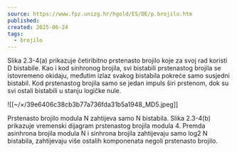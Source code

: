 ```yaml
---
source: https://www.fpz.unizg.hr/hgold/ES/DE/p.brojilo.htm
published:
created: 2025-06-24
tags:
  - brojilo
---
```


Slika 2.3-4(a) prikazuje četiribitno prstenasto brojilo koje za svoj rad koristi D bistabile. Kao i kod sinhronog brojila, svi bistabili prstenastog brojila se istovremeno okidaju, međutim izlaz svakog bistabila pokreće samo susjedni bistabil. Kod prstenastog brojila samo se jedan impuls širi prstenom, dok su svi ostali bistabili u stanju logičke nule.

![[~/×/39e6406c38cb3b77a736fda31b5a1948_MD5.jpeg]]

Prstenasto brojilo modula N zahtijeva samo N bistabila. Slika 2.3-4(b) prikazuje vremenski dijagram prstenastog brojila modula 4. Premda asinhrona brojila modula N i sinhrona brojila zahtijevaju samo log2 N bistabila, zahtijevaju više ostalih komponenata negoli prstenasto brojilo.